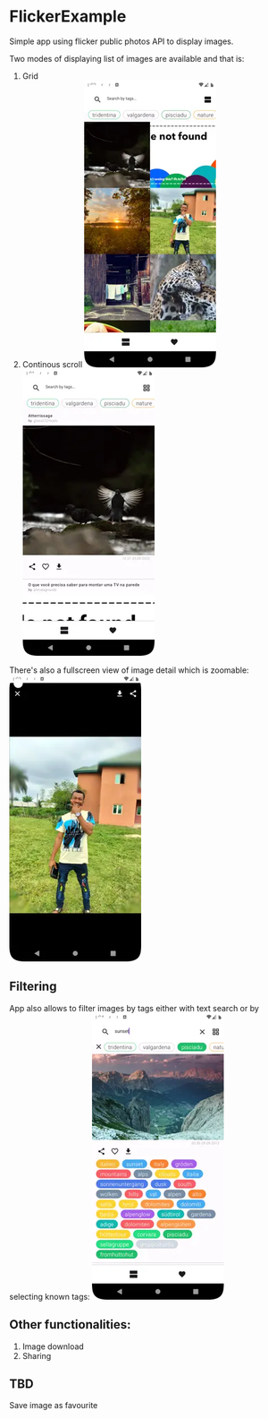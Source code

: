 # FlickerExample

Simple app using flicker public photos API to display images.

Two modes of displaying list of images are available and that is:

1. Grid
2. Continous scroll
   ![Grid](/screenshots/dashboard_grid.webp)![Detail](/screenshots/dashboard_continous.webp)

There's also a fullscreen view of image detail which is zoomable:
![Detail](/screenshots/image_detail.webp)

## Filtering

App also allows to filter images by tags either with text search or by selecting known tags:
![Filters](/screenshots/filter.webp)

## Other functionalities:

1. Image download
2. Sharing

## TBD

Save image as favourite
